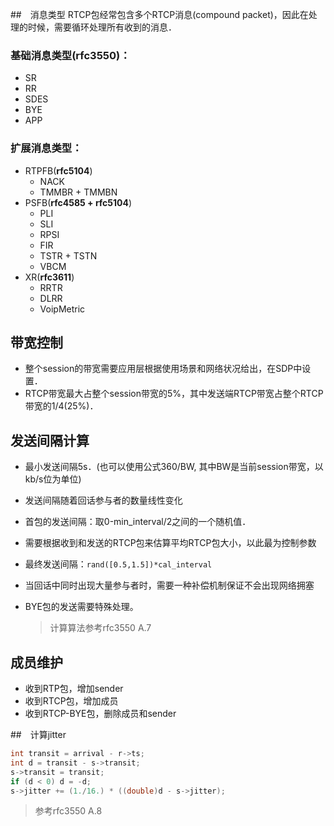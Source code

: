 ##　消息类型
RTCP包经常包含多个RTCP消息(compound packet)，因此在处理的时候，需要循环处理所有收到的消息．

### 基础消息类型(rfc3550)：
- SR
- RR
- SDES
- BYE
- APP

### 扩展消息类型：
- RTPFB(**rfc5104**)
	- NACK
	- TMMBR + TMMBN
- PSFB(**rfc4585 + rfc5104**)
	- PLI
	- SLI
	- RPSI
	- FIR
	- TSTR + TSTN
	- VBCM
- XR(**rfc3611**)
	- RRTR
	- DLRR
	- VoipMetric

## 带宽控制
- 整个session的带宽需要应用层根据使用场景和网络状况给出，在SDP中设置．
- RTCP带宽最大占整个session带宽的5%，其中发送端RTCP带宽占整个RTCP带宽的1/4(25%)．

## 发送间隔计算
- 最小发送间隔5s．(也可以使用公式360/BW, 其中BW是当前session带宽，以kb/s位为单位)
- 发送间隔随着回话参与者的数量线性变化
- 首包的发送间隔：取0-min_interval/2之间的一个随机值．
- 需要根据收到和发送的RTCP包来估算平均RTCP包大小，以此最为控制参数
- 最终发送间隔：`rand([0.5,1.5])*cal_interval`
- 当回话中同时出现大量参与者时，需要一种补偿机制保证不会出现网络拥塞
- BYE包的发送需要特殊处理。

    > 计算算法参考rfc3550 A.7

## 成员维护
- 收到RTP包，增加sender
- 收到RTCP包，增加成员
- 收到RTCP-BYE包，删除成员和sender

##　计算jitter

```C
int transit = arrival - r->ts;
int d = transit - s->transit;
s->transit = transit;
if (d < 0) d = -d;
s->jitter += (1./16.) * ((double)d - s->jitter);
```
> 参考rfc3550 A.8